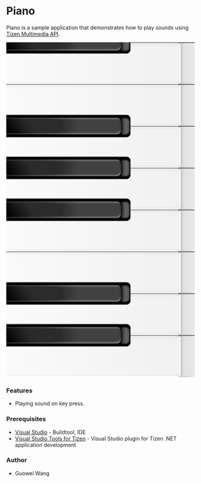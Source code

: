 ﻿# Piano
Piano is a sample application that demonstrates how to play sounds using [Tizen Multimedia API](https://samsung.github.io/TizenFX/stable/api/Tizen.Multimedia.html).

![MainPage](./Screenshots/main_page.png)

### Features
* Playing sound on key press.

### Prerequisites
* [Visual Studio](https://www.visualstudio.com/) - Buildtool, IDE
* [Visual Studio Tools for Tizen](https://docs.tizen.org/application/vstools/install) - Visual Studio plugin for Tizen .NET application development

### Author
* Guowei Wang
